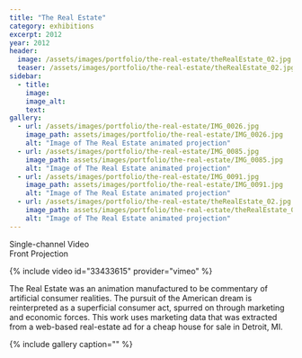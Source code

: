 ```yaml
---
title: "The Real Estate"
category: exhibitions
excerpt: 2012
year: 2012
header:
  image: /assets/images/portfolio/the-real-estate/theRealEstate_02.jpg
  teaser: /assets/images/portfolio/the-real-estate/theRealEstate_02.jpg
sidebar:
  - title:
    image:
    image_alt:
    text:
gallery:
  - url: /assets/images/portfolio/the-real-estate/IMG_0026.jpg
    image_path: assets/images/portfolio/the-real-estate/IMG_0026.jpg
    alt: "Image of The Real Estate animated projection"
  - url: /assets/images/portfolio/the-real-estate/IMG_0085.jpg
    image_path: assets/images/portfolio/the-real-estate/IMG_0085.jpg
    alt: "Image of The Real Estate animated projection"
  - url: /assets/images/portfolio/the-real-estate/IMG_0091.jpg
    image_path: assets/images/portfolio/the-real-estate/IMG_0091.jpg
    alt: "Image of The Real Estate animated projection"
  - url: /assets/images/portfolio/the-real-estate/theRealEstate_02.jpg
    image_path: assets/images/portfolio/the-real-estate/theRealEstate_02.jpg
    alt: "Image of The Real Estate animated projection"
---
```

Single-channel Video  
Front Projection

{% include video id="33433615" provider="vimeo" %}

The Real Estate was an animation manufactured to be commentary of artificial consumer realities. The pursuit of the American dream is reinterpreted as a superficial consumer act, spurred on through marketing and economic forces. This work uses marketing data that was extracted from a web-based real-estate ad for a cheap house for sale in Detroit, MI.

{% include gallery caption="" %}